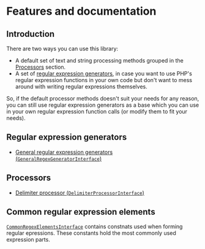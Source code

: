 # Features and documentation

## Introduction

There are two ways you can use this library:

- A default set of text and string processing methods grouped in the [Processors](#processors) section.
- A set of [regular expression generators](#regular-expression-generators), in case you want to use PHP's regular expression functions in your own code but don't want to mess around with writing regular expressions themselves.

So, if the default processor methods doesn't suit your needs for any reason, you can still use regular expression generators as a base which you can use in your own regular expression function calls (or modify them to fit your needs).

## Regular expression generators

- [General regular expression generators (`GeneralRegexGeneratorInterface`)](RegexGenerator/GeneralRegexGenerator.md)

## Processors

- [Delimiter processor (`DelimiterProcessorInterface`)](./General/DelimiterProcessor.md)

## Common regular expression elements

[`CommonRegexElementsInterface`](CommonRegexElementsInterface.md) contains constnats used when forming regular epressions. These constants hold the most commonly used expression parts.